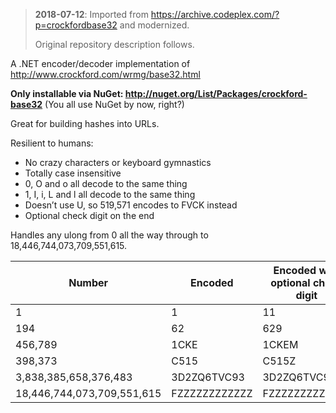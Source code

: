 > **2018-07-12**: Imported from https://archive.codeplex.com/?p=crockfordbase32 and modernized.
> 
> Original repository description follows.

A .NET encoder/decoder implementation of http://www.crockford.com/wrmg/base32.html

**Only installable via NuGet: http://nuget.org/List/Packages/crockford-base32** (You all use NuGet by now, right?)

Great for building hashes into URLs.

Resilient to humans:

* No crazy characters or keyboard gymnastics
* Totally case insensitive
* 0, O and o all decode to the same thing
* 1, I, i, L and l all decode to the same thing
* Doesn’t use U, so 519,571 encodes to FVCK instead
* Optional check digit on the end

Handles any ulong from 0 all the way through to 18,446,744,073,709,551,615.

 **Number** | **Encoded** | **Encoded with optional check digit**
--- | --- | ---
1 | 1 | 11
194 | 62 |629
456,789 | 1CKE |1CKEM
398,373 | C515 | C515Z
3,838,385,658,376,483 | 3D2ZQ6TVC93 | 3D2ZQ6TVC935
18,446,744,073,709,551,615 | FZZZZZZZZZZZZ | FZZZZZZZZZZZZB
